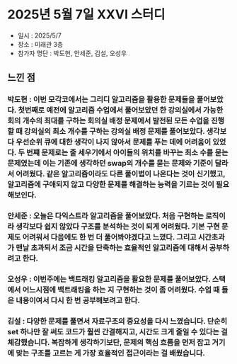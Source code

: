 # 2025년 5월 7일 XXVI 스터디

- 일시 : 2025/5/7
- 장소 : 미래관 3층
- 참가자 명단 : 박도현, 안세준, 김설, 오성우

## 느낀 점

### 박도현 : 이번 모각코에서는 그리디 알고리즘을 활용한 문제들을 풀어보았다. 첫번째로 예전에 알고리즘 수업에서 풀어보았던 한 강의실에서 가능한 회의 개수의 최대를 구하는 회의실 배정 문제에서 발전된 모든 수업을 진행할 때 강의실의 최소 개수를 구하는 강의실 배정 문제를 풀어보았다. 생각보다 우선순위 큐에 대한 생각이 나지 않아서 문제를 푸는 데에 어려움이 있었다. 두 번쨰 문제로는 줄 세우기에서 아이들의 위치를 바꾸는 최소 수를 묻는 문제였는데 이는 기존에 생각하던 swap의 개수를 묻는 문제와 기준이 달라서 어려웠다. 같은 알고리즘이라도 다른 풀이법이 나온다는 것이 신기했고, 알고리즘에 구애되지 않고 다양한 문제를 해결하는 능력을 기르는 것이 필요해보인다.

### 안세준 : 오늘은 다익스트라 알고리즘을 풀어보았다. 처음 구현하는 로직이라 생각보다 쉽지 않았다 구조를 분석하는 것이 되게 어려웠다. 기본 구현 문제도 어려워서 다음에도 한 번 더 풀어봐야겠다고 느꼈다. 그리고 시간초과가 맨날 초과되서 조금 시간을 단축하는 효율적인 알고리즘에 대해서 공부하려고 한다.

### 오성우 : 이번주에는 백트래킹 알고리즘을 활요한 문제를 풀어보았다. 스택에서 어느시점에 백트래킹을 하는 지 구현하는 것이 좀 어려웠다. 수업 때 들은 내용이여서 다시 한 번 공부해보려고 한다.

### 김설 : 다양한 문제를 풀면서 자료구조의 중요성을 다시 느꼈습니다. 단순히 set 하나만 잘 써도 코드가 훨씬 간결해지고, 시간도 크게 줄일 수 있다는 걸 체감했습니다. 복잡하게 생각하기보단, 문제의 핵심 흐름을 먼저 잡고 거기에 맞는 구조를 고르는 게 가장 효율적인 접근이라는 걸 배웠습니다.
